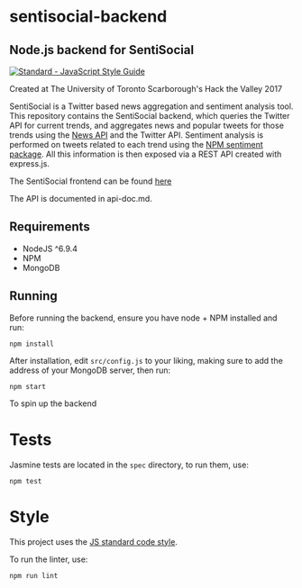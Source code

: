# sentisocial-backend
## Node.js backend for SentiSocial

[![Standard - JavaScript Style Guide](https://img.shields.io/badge/code_style-standard-brightgreen.svg)](http://standardjs.com/)

Created at The University of Toronto Scarborough's Hack the Valley 2017

SentiSocial is a Twitter based news aggregation and sentiment analysis tool.
This repository contains the SentiSocial backend, which queries the Twitter API
for current trends, and aggregates news and popular tweets for those trends
using the [News API](https://newsapi.org/) and the Twitter API. Sentiment
analysis is performed on tweets related to each trend using the [NPM sentiment
package](https://www.npmjs.com/package/sentiment). All this information is then
exposed via a REST API created with express.js.

The SentiSocial frontend can be found [here](github.com/SentiSocial/sentisocial-frontend)

The API is documented in api-doc.md.

## Requirements

* NodeJS ^6.9.4
* NPM
* MongoDB

## Running

Before running the backend, ensure you have node + NPM installed and run:

`npm install`

After installation, edit `src/config.js` to your liking, making sure to add the
address of your MongoDB server, then run:

`npm start`

To spin up the backend

# Tests

Jasmine tests are located in the `spec` directory, to run them, use:

`npm test`

# Style

This project uses the [JS standard code style](http://standardjs.com).

To run the linter, use:

`npm run lint`
